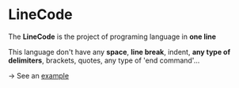 
# LineCode

The **LineCode** is the project of programing language in **one line**

This language don't have any **space**, **line break**, indent, **any type of delimiters**, brackets, quotes, any type of 'end command'...

 -> See an [example](./linecode/example)
